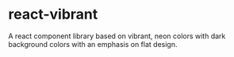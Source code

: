 # react-vibrant
A react component library based on vibrant, neon colors with dark background colors with an emphasis on flat design.
